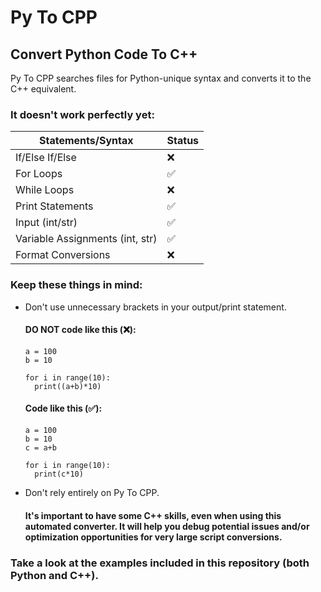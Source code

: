 # Py To CPP
## Convert Python Code To C++

Py To CPP searches files for Python-unique syntax and converts it to the C++ equivalent. 

### It doesn't work perfectly yet:
| Statements/Syntax  | Status |
| ------------- | ------------- |
| If/Else If/Else  | ❌  |
| For Loops | ✅  |
| While Loops | ❌  |
| Print Statements | ✅  |
| Input (int/str) | ✅  |
| Variable Assignments (int, str) | ✅  |
| Format Conversions | ❌  |

### Keep these things in mind:
- Don't use unnecessary brackets in your output/print statement.

  #### DO NOT code like this (❌):
  ```
  a = 100
  b = 10

  for i in range(10):
    print((a+b)*10)
  ```
  #### Code like this (✅):
  ```
  a = 100
  b = 10
  c = a+b
  
  for i in range(10):
    print(c*10)
  ```
- Don't rely entirely on Py To CPP.
  
  #### It's important to have some C++ skills, even when using this automated converter. It will help you debug potential issues and/or optimization opportunities for   very large script conversions.
  
### Take a look at the examples included in this repository (both Python and C++).
